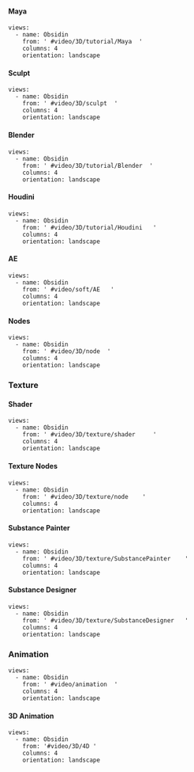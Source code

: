 
#### Maya
```page-gallery
views:
  - name: Obsidin
    from: ' #video/3D/tutorial/Maya  '
    columns: 4
    orientation: landscape
```
#### Sculpt
```page-gallery
views:
  - name: Obsidin
    from: ' #video/3D/sculpt  '
    columns: 4
    orientation: landscape
```
#### Blender
```page-gallery
views:
  - name: Obsidin
    from: ' #video/3D/tutorial/Blender  '
    columns: 4
    orientation: landscape
```
#### Houdini
```page-gallery
views:
  - name: Obsidin
    from: ' #video/3D/tutorial/Houdini   '
    columns: 4
    orientation: landscape
```
#### AE
```page-gallery
views:
  - name: Obsidin
    from: ' #video/soft/AE   '
    columns: 4
    orientation: landscape
```
#### Nodes
```page-gallery
views:
  - name: Obsidin
    from: ' #video/3D/node  '
    columns: 4
    orientation: landscape
```
### Texture
#### Shader
```page-gallery
views:
  - name: Obsidin
    from: ' #video/3D/texture/shader     '
    columns: 4
    orientation: landscape
```
#### Texture Nodes
```page-gallery
views:
  - name: Obsidin
    from: ' #video/3D/texture/node    '
    columns: 4
    orientation: landscape
```
#### Substance Painter
```page-gallery
views:
  - name: Obsidin
    from: ' #video/3D/texture/SubstancePainter    '
    columns: 4
    orientation: landscape
```
#### Substance Designer
```page-gallery
views:
  - name: Obsidin
    from: ' #video/3D/texture/SubstanceDesigner   '
    columns: 4
    orientation: landscape
```
### Animation
```page-gallery
views:
  - name: Obsidin
    from: ' #video/animation  '
    columns: 4
    orientation: landscape
```
#### 3D Animation
```page-gallery
views:
  - name: Obsidin
    from: '#video/3D/4D '
    columns: 4
    orientation: landscape
```
